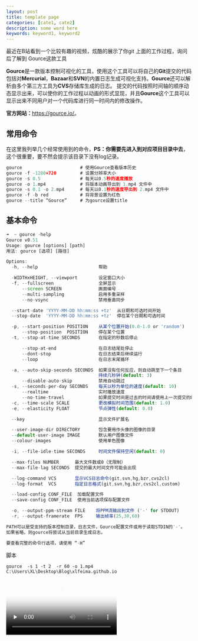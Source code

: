 ```yaml
---
layout: post
title: template page
categories: [cate1, cate2]
description: some word here
keywords: keyword1, keyword2
---
```


最近在B站看到一个比较有趣的视频，炫酷的展示了你git 上面的工作过程，询问后了解到 Gource这款工具

**Gource**是一款版本控制可视化的工具，使用这个工具可以将自己的**Git**提交的代码包括对**Mercurial**，**Bazaar**和**SVN**的内置日志生成可视化支持。**Gource**还可以解析由多个第三方工具为**CVS**存储库生成的日志。 提交的代码按照时间轴的顺序动态显示出来，可以使你的工作过程以动画的形式显现，并且**Gource**这个工具可以显示出来不同用户对一个代码库进行同一时间内的修改操作。

**官方网站：**<https://gource.io/>。

## 常用命令

在这里我列举几个经常使用到的命令，**PS：你需要先进入到对应项目目录中去**，这个很重要，要不然会提示该目录下没有log记录。

```javascript
gource                      # 使用Gource查看版本历史
gource -f -1280×720         # 设置分辨率大小
gource -s 0.5               # 每天以0.5秒的速度播放
gource -o 1.mp4             # 将版本动画导出到 1.mp4 文件中
gource -s 0.1 -o 2.mp4      # 每天以0.1秒的速度导出到 2.mp4 文件中
gource -f -b red            # 将背景设置为红色
gource --title “Gource”     # 为gource设置title
```

## 基本命令

```javascript
➜  ~ gource -help
Gource v0.51
Usage: gource [options] [path]
用法: gource [选项] [路径]

Options:
  -h, --help                       帮助

  -WIDTHxHEIGHT, --viewport        设定窗口大小
  -f, --fullscreen                 全屏显示
      --screen SCREEN              画面编号
      --multi-sampling             启用多重采样
      --no-vsync                   禁用垂直同步

  --start-date 'YYYY-MM-DD hh:mm:ss +tz'  从日期和可选时间开始
  --stop-date  'YYYY-MM-DD hh:mm:ss +tz'  停在某个日期和可选时间

  -p, --start-position POSITION    从某个位置开始(0.0-1.0 or 'random')
      --stop-position  POSITION    停在某个位置
  -t, --stop-at-time SECONDS       在指定的秒数后停止

      --stop-at-end                在日志结尾处停止
      --dont-stop                  在日志结束后继续运行
      --loop                       在日志末尾循环

  -a, --auto-skip-seconds SECONDS  如果没有任何反应，则自动跳至下一个条目
                                   持续几秒钟(default: 3)
      --disable-auto-skip          禁用自动跳过
  -s, --seconds-per-day SECONDS    每天以秒为单位的速度(default: 10)
      --realtime                   实时播放速度
      --no-time-travel             如果提交时间是过去的时间请使用上一次提交的时间
  -c, --time-scale SCALE           更改模拟时间范围(default: 1.0)
  -e, --elasticity FLOAT           节点弹性(default: 0.0)

  --key                            显示文件扩展名

  --user-image-dir DIRECTORY       包含要用作头像的图像的目录
  --default-user-image IMAGE       默认用户图像文件
  --colour-images                  使用单色图像

  -i, --file-idle-time SECONDS     时间文件保持空闲(default: 0)

  --max-files NUMBER      最大文件数或0（无限制）
  --max-file-lag SECONDS  提交的最大时间文件可能会出现

  --log-command VCS       显示VCS日志命令(git,svn,hg,bzr,cvs2cl)
  --log-format  VCS       指定日志格式(git,svn,hg,bzr,cvs2cl,custom)

  --load-config CONF_FILE  加载配置文件
  --save-config CONF_FILE  使用当前选项保存配置文件

  -o, --output-ppm-stream FILE    将PPM流输出到文件 ('-' for STDOUT)
  -r, --output-framerate  FPS     输出帧率(25,30,60)

PATH可以是受支持的版本控制目录，日志文件，Gource配置文件或用于读取STDIN的'-'。
如果省略，则gource将尝试从当前目录生成日志。

要查看完整的命令行选项，请使用 “-H”
```

脚本

```
gource  -s 1 -t 2  -r 60 -o 1.mp4  C:\Users\XL\Desktop\Blog\xlfeima.github.io
```

<video id="video" controls="" preload="none" poster="https://img-blog.csdnimg.cn/2019110817503031.png?x-oss-process=image/watermark,type_ZmFuZ3poZW5naGVpdGk,shadow_10,text_aHR0cHM6Ly9ibG9nLmNzZG4ubmV0L3dlaXhpbl80MzE5NTUxMg==,size_16,color_FFFFFF,t_70">
<source id="mp4" src="http://clips.vorwaerts-gmbh.de/big_buck_bunny.mp4" type="video/mp4">
</video>

